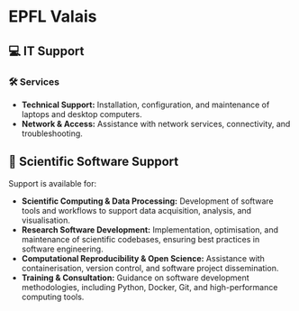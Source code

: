 # EPFL Valais

## 💻 IT Support  

### 🛠️ Services  

- **Technical Support:** Installation, configuration, and maintenance of laptops and desktop computers.  
- **Network & Access:** Assistance with network services, connectivity, and troubleshooting.  

## 📡 Scientific Software Support  

Support is available for:  

- **Scientific Computing & Data Processing:** Development of software tools and workflows to support data acquisition, analysis, and visualisation.  
- **Research Software Development:** Implementation, optimisation, and maintenance of scientific codebases, ensuring best practices in software engineering.  
- **Computational Reproducibility & Open Science:** Assistance with containerisation, version control, and software project dissemination.  
- **Training & Consultation:** Guidance on software development methodologies, including Python, Docker, Git, and high-performance computing tools.  
